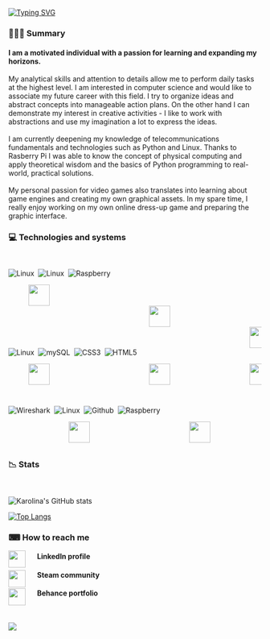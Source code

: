 
<!-- <p align="center">
  <img width="300" height="300" src="https://user-images.githubusercontent.com/68974023/208530672-9149f879-4404-4a70-9a2c-4a17f8c02a22.png">
</p> -->
  


[![Typing SVG](https://readme-typing-svg.demolab.com?font=consolas&weight=500&size=60&pause=1000&color=000000AA&background=7BA1F100&center=true&vCenter=true&width=435&lines=Karolina+Sas)](https://git.io/typing-svg)

<h3> 👩🏻‍💻 Summary </h3>


<h4>I am a motivated individual with a passion for learning and expanding my horizons. </h4>
My analytical skills and attention to details allow me to perform daily tasks at the highest level. 
I am interested in computer science and would like to associate my future career with this field. I try to organize ideas and abstract concepts into manageable action plans. On the other hand I can demonstrate my interest in creative activities - I like to work with abstractions and use my imagination a lot to express the ideas. </br>

</br>
I am currently deepening my knowledge  of telecommunications fundamentals and technologies such as Python and Linux. Thanks to Rasberry Pi I was able to know the concept of physical computing and apply theoretical wisdom and the basics of Python programming to real-world, practical solutions. 
</br></br>
My personal passion for video games also translates into learning about game engines and creating my own graphical assets. In my spare time, I really enjoy working on my own online dress-up game and preparing the graphic interface. 

<h3> 💻 Technologies and systems </h3><br />


![Linux](https://custom-icon-badges.demolab.com/badge/-Linux-A5ABCC?style=for-the-badge)&nbsp; 
![Linux](https://custom-icon-badges.demolab.com/badge/-Windows-A5ABCC?style=for-the-badge)&nbsp;
![Raspberry](https://custom-icon-badges.demolab.com/badge/-Raspberry-A5ABCC?style=for-the-badge)&nbsp;

<!-- <dl>
<dd>  <img align="left" img height="42" width="42" style="margin-right: 500px;" src="https://cdn.simpleicons.org/Linux/494161" />  </dd>
</dl>
 -->
 
<dl><dd>
<img align="left" img height="42" width="42" style="margin-right: 500px;" src="https://cdn.simpleicons.org/Linux/494161" />  
</dd></dl>

<dd><dl><dd><dl><dd><dl><dd><dl><dd><dl><dd><dl><dd><dl>
<img align="left" img height="42" width="42" style="margin-right: 500px;" src="https://cdn.simpleicons.org/Windows/494161" />  
</dd></dl></dd></dl></dd></dl></dd></dl></dd></dl></dd></dl></dd></dl>

<dl><dd><dl><dd><dl><dd><dl><dd><dl><dd><dl><dd><dl><dd><dl><dd><dl><dd><dl><dd><dl><dd><dl><dd>
<img align="left" img height="42" width="42" style="margin-right: 500px;"  src="https://cdn.simpleicons.org/Raspberrypi/494161" /> 
</dd></dl></dd></dl></dd></dl></dd></dl></dd></dl></dd></dl></dd></dl></dd></dl></dd></dl></dd></dl></dd></dl></dd></dl>


</br></br>

![Linux](https://custom-icon-badges.demolab.com/badge/-Python-AE82CE?style=for-the-badge)&nbsp;
![mySQL](https://custom-icon-badges.demolab.com/badge/-mySQL-AE82CE?style=for-the-badge)&nbsp;
![CSS3](https://custom-icon-badges.demolab.com/badge/-CSS3-AE82CE?style=for-the-badge)&nbsp;
![HTML5](https://custom-icon-badges.demolab.com/badge/-HTML5-AE82CE?style=for-the-badge)&nbsp;
  <dl><dd>
 <img align="left" img height="42" width="42" style="padding-right:20px;"  src="https://cdn.simpleicons.org/Python/494161" />
  </dd></dl>
 <dd><dl><dd><dl><dd><dl><dd><dl><dd><dl><dd><dl><dd>
 <img align="left" img height="42" width="42" style="padding-right:20px;"  src="https://cdn.simpleicons.org/mySQL/494161" />
 </dd></dl></dd></dl></dd></dl></dd></dl></dd></dl></dd></dl></dd>
  
  <dd><dl><dd><dl><dd><dl><dd><dl><dd><dl><dd><dl><dd><dl><dd><dl><dd><dl><dd><dl><dd><dd><dl><dd>
 <img align="left" img height="42" width="42" style="padding-right:20px;"  src="https://cdn.simpleicons.org/CSS3/494161" />
  </dd></dl></dd></dl></dd></dl></dd></dl></dd></dl></dd></dl></dd></dl></dd></dl></dd></dl></dd></dl></dd></dl></dd>
  
  <dd><dl><dd><dl><dd><dl><dd><dl><dd><dl><dd><dl><dd><dl><dd><dl><dd><dl><dd><dl><dd><dd><dl><dd><dd><dd><dl><dd>
 <img align="left" img height="42" width="42" style="padding-right:20px;"  src="https://cdn.simpleicons.org/HTML5/494161" />
   </dd></dl></dd></dl></dd></dl></dd></dl></dd></dl></dd></dl></dd></dl></dd></dl></dd></dl></dd></dl></dd></dl></dd></dl></dd></dl></dd>

</br></br>

![Wireshark](https://custom-icon-badges.demolab.com/badge/-Wireshark-A5ABCC?style=for-the-badge)&nbsp;
![Linux](https://custom-icon-badges.demolab.com/badge/-Unity-A5ABCC?style=for-the-badge)&nbsp;
![Github](https://custom-icon-badges.demolab.com/badge/-Github-A5ABCC?style=for-the-badge)&nbsp;
![Raspberry](https://custom-icon-badges.demolab.com/badge/-Visual%20Studio%20Code-A5ABCC?style=for-the-badge)&nbsp;
<div>
  <dd><dl><dd><dl><dd><dl>
  <img align="left" img height="42" width="42" style="margin-right:40px;"  src="https://cdn.simpleicons.org/Wireshark/494161" />
  <dd><dl><dd><dl><dd><dl>
  
<dd><dl><dd><dl><dd><dl>
  <img align="left" img height="42" width="42" style="margin-right:100px"  src="https://cdn.simpleicons.org/Unity/494161" />
  <dd><dl><dd><dl><dd><dl>
    
  <dd><dl><dd><dl>
  <img align="left" img height="42" width="42" style="padding-right:20px;"  src="https://cdn.simpleicons.org/Github/494161" />
   <dd><dl><dd><dl>
      
  <dd><dl><dd><dl><dd><dl><dd>
  <img align="left" img height="42" width="42" style="padding-right:20px;"  src="https://cdn.simpleicons.org/VisualStudioCode/494161" />
 <dd><dl><dd><dl><dd><dl></dd>
   </div> 
</br></br></br>
 
    
 <h3>📉 Stats</h3></br>
    
![Karolina's GitHub stats](https://github-readme-stats.vercel.app/api?username=karolina-sas&count_private=true&show_icons=true&theme=material-palenight&border_color=ff59ff)

<!-- ![Top Langs](https://github-readme-stats.vercel.app/api/top-langs/?username=karolina-sas&theme=material-palenight&hide=jupyter%20notebook&layout=compact&border_color=ff59ff) -->

[![Top Langs](https://github-readme-stats.vercel.app/api/top-langs/?username=karolina-sas&layout=compact&theme=material-palenight&hide=jupyter%20notebook&border_color=ff59ff)](https://github.com/anuraghazra/github-readme-stats)
    
<!-- <a href="https://github.com/anuraghazra/github-readme-stats">
  <img align="center" src="https://github-readme-stats.vercel.app/api?username=karolina-sas&show_icons=true&theme=material-palenight" />
</a>
<a href="https://github.com/anuraghazra/convoychat">
  <img align="center" src="https://github-readme-stats.vercel.app/api/top-langs/?username=karolina-sas&theme=material-palenight&hide=jupyter%20notebook&layout=compact" />
   -->


<h3> ⌨ How to reach me</h3>


[<img align="left" img height="34" width="34" style="padding-right:20px;"  src="https://cdn.simpleicons.org/Linkedin/AE82CE" />](https://www.linkedin.com/in/https://www.linkedin.com/in/karolina-sas//) <h4>LinkedIn profile</h4> 

[<img align="left" img height="34" width="34" style="padding-right:20px;"  src="https://cdn.simpleicons.org/Steam/AE82CE" />](https://steamcommunity.com/profiles/76561198830860627/) <h4>Steam community </h4>

[<img align="left" img height="34" width="34" style="padding-right:20px;"  src="https://cdn.simpleicons.org/Behance/AE82CE" />](https://www.behance.net/karolinasas/projects) <h4> Behance portfolio </h4>

</br>

![](https://komarev.com/ghpvc/?username=Karolina-Sas&color=A5ABCC&style=flat-square)


 
<!--
**Karolina-Sas/Karolina-Sas** is a ✨ _special_ ✨ repository because its `README.md` (this file) appears on your GitHub profile.

Here are some ideas to get you started:



- 🔭 I’m currently working on ...
- 🌱 I’m currently learning ...
- 👯 I’m looking to collaborate on ...
- 🤔 I’m looking for help with ...
- 💬 Ask me about ...
- 📫 How to reach me: ...
- 😄 Pronouns: ...
- ⚡ Fun fact: ...
-->
